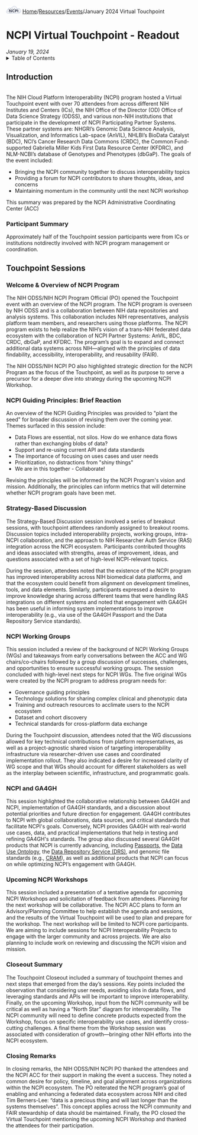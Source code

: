 <img src="https://github.com/NIH-NCPI/.github/blob/main/profile/ncpi-logo-close-crop.png" width="40" alt="NCPI Logo"/> [Home](https://github.com/NIH-NCPI)/[Resources](README.md)/[Events](Events.md)/January 2024 Virtual Touchpoint

<h1> NCPI Virtual Touchpoint - Readout </h1>
<i> January 19, 2024 </i> 

<details>
<summary>Table of Contents</summary>

- [Introduction](#-introduction-)
  - [Participant Summary](#-participant-summary-)
- [Touchpoint Sessions](#-touchpoint-sessions-)
  - [Welcome & Overview of NCPI Program](#-welcome--overview-of-ncpi-program-)
  - [NCPI Guiding Principles: Brief Reaction](#-ncpi-guiding-principles-brief-reaction-)
  - [Strategy-Based Discussion](#-strategy-based-discussion-)
  - [NCPI Working Groups](#-ncpi-working-groups-)
  - [NCPI and GA4GH](#-ncpi-and-ga4gh-)
  - [Upcoming NCPI Workshops](#-upcoming-ncpi-workshops-)
  - [Closeout Summary](#-closeout-summary-)
  - [Closing Remarks](#-closing-remarks-)
  

</details>

<h2> Introduction </h2>

<br> The NIH Cloud Platform Interoperability (NCPI) program hosted a Virtual Touchpoint event with over 70 attendees from across different NIH Institutes and Centers (ICs), the NIH Office of the Director (OD) Office of Data Science Strategy (ODSS), and various non-NIH institutions that participate in the development of NCPI Participating Partner Systems. These partner systems are: NHGRI’s Genomic Data Science Analysis, Visualization, and Informatics Lab-space (AnVIL), NHLBI’s BioData Catalyst (BDC), NCI’s Cancer Research Data Commons (CRDC), the Common Fund-supported Gabriella Miller Kids First Data Resource Center (KFDRC), and NLM-NCBI’s database of Genotypes and Phenotypes (dbGaP). 
The goals of the event included:
* Bringing the NCPI community together to discuss interoperability topics
* Providing a forum for NCPI contributors to share thoughts, ideas, and concerns
* Maintaining momentum in the community until the next NCPI workshop

This summary was prepared by the NCPI Administrative Coordinating Center (ACC)

<h3> Participant Summary </h3>

Approximately half of the Touchpoint session participants were from ICs or institutions notdirectly involved with NCPI program management or coordination. 



<h2> Touchpoint Sessions </h2>
<h3> Welcome & Overview of NCPI Program </h3>

The NIH ODSS/NIH NCPI Program Official (PO) opened the Touchpoint event with an overview of the NCPI program. The NCPI program is overseen by NIH ODSS and is a collaboration between NIH data repositories and analysis systems. This collaboration includes NIH representatives, analysis platform team members, and researchers using those platforms. The NCPI program exists to help realize the NIH’s vision of a trans-NIH federated data ecosystem with the collaboration of NCPI Partner Systems: AnVIL, BDC, CRDC, dbGaP, and KFDRC. The program’s goal is to expand and connect additional data systems across NIH—aligned with the principles of data findability, accessibility, interoperability, and reusability (FAIR).

The NIH ODSS/NIH NCPI PO also highlighted strategic direction for the NCPI Program as the focus of the Touchpoint, as well as its purpose to serve a precursor for a deeper dive into strategy during the upcoming NCPI Workshop.

<h3> NCPI Guiding Principles: Brief Reaction </h3>

An overview of the NCPI Guiding Principles was provided to "plant the seed" for broader discussion of revising them over the coming year. Themes surfaced in this session include: 
* Data Flows are essential, not silos. How do we enhance data flows rather than exchanging blobs of data?
* Support and re-using current API and data standards
* The importance of focusing on uses cases and user needs
* Prioritization, no distractions from "shiny things"
* We are in this together - Collaborate!

Revising the principles will be informed by the NCPI Program's vision and mission. Additionally, the principles can inform metrics that will determine whether NCPI program goals have been met. 

<h3> Strategy-Based Discussion </h3>
The Strategy-Based Discussion session involved a series of breakout sessions, with touchpoint attendees randomly assigned to breakout rooms. Discussion topics included interoperability projects, working groups, intra-NCPI collaboration, and the approach to NIH Researcher Auth Service (RAS) integration across the NCPI ecosystem. Participants contributed thoughts and ideas associated with strengths, areas of improvement, ideas, and questions associated with a set of high-level NCPI-relevant topics.

During the session, attendees noted that the existence of the NCPI program has improved interoperability across NIH biomedical data platforms, and that the ecosystem could benefit from alignment on development timelines, tools, and data elements. Similarly, participants expressed a desire to improve knowledge sharing across different teams that were handling RAS integrations on different systems and noted that engagement with GA4GH has been useful in informing system implementations to improve interoperability (e.g., via use of the GA4GH Passport and the Data Repository Service standards).

<h3> NCPI Working Groups </h3>

This session included a review of the background of NCPI Working Groups (WGs) and takeaways from early conversations between the ACC and WG chairs/co-chairs followed by a group discussion of successes, challenges, and opportunities to ensure successful working groups. The session concluded with high-level next steps for NCPI WGs. The five original WGs were created by the NCPI program to address program needs for:
* Governance guiding principles
* Technology solutions for sharing complex clinical and phenotypic data
* Training and outreach resources to acclimate users to the NCPI ecosystem
* Dataset and cohort discovery
* Technical standards for cross-platform data exchange

During the Touchpoint discussion, attendees noted that the WG discussions allowed for key technical contributions from platform representatives, as well as a project-agnostic shared
vision of targeting interoperability infrastructure via researcher-driven use cases and coordinated implementation rollout. They also indicated a desire for increased clarity of WG scope and that WGs should account for different stakeholders as well as the interplay between scientific, infrastructure, and programmatic goals.

<h3> NCPI and GA4GH </h3>

This session highlighted the collaborative relationship between GA4GH and NCPI, implementation of GA4GH standards, and a discussion about potential priorities and future direction for engagement. GA4GH contributes to NCPI with global collaborations, data sources, and critical standards that facilitate NCPI's goals. Conversely, NCPI provides GA4GH with real-world use cases, data, and practical implementations that help in testing and refining GA4GH's standards. The group also discussed several GA4GH products that NCPI is currently advancing, including [Passports](https://www.ga4gh.org/product/ga4gh-passports/), the [Data Use Ontology](https://www.ga4gh.org/product/data-use-ontology-duo/), the [Data Repository Service (DRS)](https://www.ga4gh.org/product/data-repository-service-drs/), and genomic file standards (e.g., [CRAM](https://www.ga4gh.org/product/cram/)), as well as additional products that NCPI can focus on while optimizing NCPI’s engagement with GA4GH. 

<h3> Upcoming NCPI Workshops </h3>

This session included a presentation of a tentative agenda for upcoming NCPI Workshops and solicitation of feedback from attendees. Planning for the next workshop will be collaborative. The NCPI ACC plans to form an Advisory/Planning Committee to help establish the agenda and sessions, and the results of the Virtual Touchpoint will be used to plan and prepare for the workshop. The next workshop will be limited to NCPI core participants. We are aiming to include sessions for NCPI Interoperability Projects to engage with the larger community and across projects. We are also planning to include work on reviewing and discussing the NCPI vision and mission.

<h3> Closeout Summary </h3>

The Touchpoint Closeout included a summary of touchpoint themes and next steps that emerged from the day’s sessions. Key points included the observation that considering user needs, avoiding silos in data flows, and leveraging standards and APIs will be important to improve interoperability. Finally, on the upcoming Workshop, input from the NCPI community will be critical as well as having a “North Star” diagram for interoperability. The NCPI community will need to define concrete products expected from the Workshop, focus on specific interoperability use cases, and identify cross-cutting challenges. A final theme from the Workshop session was associated with consideration of growth—bringing other NIH efforts into the NCPI ecosystem.

<h3> Closing Remarks </h3>

In closing remarks, the NIH ODSS/NIH NCPI PO thanked the attendees and the NCPI ACC for their support in making the event a success. They noted a common desire for policy, timeline, and goal alignment across organizations within the NCPI ecosystem. The PO reiterated the NCPI program’s goal of enabling and enhancing a federated data ecosystem across NIH and cited Tim Berners-Lee: “data is a precious thing and will last longer than the systems themselves”. This concept applies across the NCPI community and FAIR stewardship of data should be maintained. Finally, the PO closed the Virtual Touchpoint mentioning the upcoming NCPI Workshop and thanked the attendees for their participation. 
